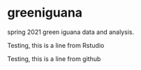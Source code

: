 # greeniguana
spring 2021 green iguana data and analysis. 

Testing, this is a line from Rstudio

Testing, this is a line from github
